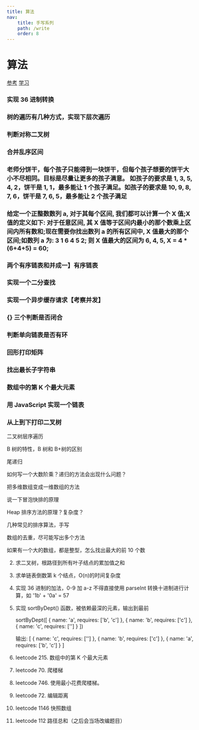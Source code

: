 ```yaml
---
title: 算法
nav:
    title: 手写系列
    path: /write
    order: 8
---
```


# 算法

[参考](https://juejin.cn/post/6844904132105469960)
[学习](https://juejin.cn/post/6844904175562653710)

### 实现 36 进制转换

### 树的遍历有几种方式，实现下层次遍历

### 判断对称二叉树

### 合并乱序区间

### 老师分饼干，每个孩子只能得到一块饼干，但每个孩子想要的饼干大小不尽相同。目标是尽量让更多的孩子满意。 如孩子的要求是 1, 3, 5, 4, 2，饼干是 1, 1，最多能让 1 个孩子满足。如孩子的要求是 10, 9, 8, 7, 6，饼干是 7, 6, 5，最多能让 2 个孩子满足

### 给定一个正整数数列 a, 对于其每个区间, 我们都可以计算一个 X 值;X 值的定义如下: 对于任意区间, 其 X 值等于区间内最小的那个数乘上区间内所有数和;现在需要你找出数列 a 的所有区间中, X 值最大的那个区间;如数列 a 为: 3 1 6 4 5 2; 则 X 值最大的区间为 6, 4, 5, X = 4 \* (6+4+5) = 60;

### 两个有序链表和并成一】有序链表

### 实现一个二分查找

### 实现一个异步缓存请求【考察并发】

### {} []()三个判断是否闭合

### 判断单向链表是否有环

### 回形打印矩阵

### 找出最长子字符串

### 数组中的第 K 个最大元素

### 用 JavaScript 实现一个链表

### 从上到下打印二叉树

二叉树层序遍历

B 树的特性，B 树和 B+树的区别

尾递归

如何写一个大数阶乘？递归的方法会出现什么问题？

把多维数组变成一维数组的方法

说一下冒泡快排的原理

Heap 排序方法的原理？复杂度？

几种常见的排序算法，手写

数组的去重，尽可能写出多个方法

如果有一个大的数组，都是整型，怎么找出最大的前 10 个数

2. 求二叉树，根路径到所有叶子结点的累加值之和
3. 求单链表倒数第 k 个结点，O(n)的时间复杂度
4. 实现 36 进制的加法，0-9 加 a-z 不得直接使用 parseInt 转换十进制进行计算，如 '1b' + '0a' = 57
5. 实现 sortByDept() 函数，被依赖最深的元素，输出到最前

    sortByDept([
    { name: 'a', requires: ['b', 'c'] },
    { name: 'b', requires: ['c'] },
    { name: 'c', requires: [''] }
    ])

    输出: [
    { name: 'c', requires: [''] },
    { name: 'b', requires: ['c'] },
    { name: 'a', requires: ['b', 'c'] }
    ]

6. leetcode 215. 数组中的第 K 个最大元素
7. leetcode 70. 爬楼梯
8. leetcode 746. 使用最小花费爬楼梯。
9. leetcode 72. 编辑距离
10. leetcode 1146 快照数组
11. leetcode 112 路径总和（之后会当场改编题目）
